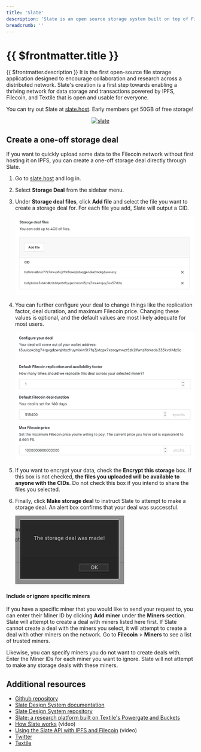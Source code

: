 ```yaml
---
title: 'Slate'
description: 'Slate is an open source storage system built on top of Filecoin.'
breadcrumb: ''
---
```


# {{ $frontmatter.title }}

{{ $frontmatter.description }} It is the first open-source file storage application designed to encourage collaboration and research across a distributed network. Slate's creation is a first step towards enabling a thriving network for data storage and transactions powered by IPFS, Filecoin, and Textile that is open and usable for everyone.

You can try out Slate at [slate.host](https://slate.host). Early members get 50GB of free storage!

<center>
<a href="https://slate.host" target="_blank"><img src="./images/slate.gif" alt="slate" /></a>
</center>

## Create a one-off storage deal

If you want to quickly upload some data to the Filecoin network without first hosting it on IPFS, you can create a one-off storage deal directly through Slate.

1. Go to [slate.host](https://slate.host/) and log in.
1. Select **Storage Deal** from the sidebar menu.
1. Under **Storage deal files**, click **Add file** and select the file you want to create a storage deal for. For each file you add, Slate will output a CID.

   ![Slate showing two CIDs.](./images/slate/slate-storage-deal-cids.png)

1. You can further configure your deal to change things like the replication factor, deal duration, and maximum Filecoin price. Changing these values is optional, and the default values are most likely adequate for most users.

   ![Deal configuration options in Slate.](./images/slate/slate-configure-your-deal.png)

1. If you want to encrypt your data, check the **Encrypt this storage** box. If this box is not checked, **the files you uploaded will be available to anyone with the CIDs**. Do not check this box if you intend to share the files you selected.
1. Finally, click **Make storage deal** to instruct Slate to attempt to make a storage deal. An alert box confirms that your deal was successful.

   ![Deal confirmation alert box from Slate.](./images/slate/slate-storage-deal-made-alert.png)

#### Include or ignore specific miners

If you have a specific miner that you would like to send your request to, you can enter their Miner ID by clicking **Add miner** under the **Miners** section. Slate will attempt to create a deal with miners listed here first. If Slate cannot create a deal with the miners you select, it will attempt to create a deal with other miners on the network. Go to **Filecoin** > **Miners** to see a list of trusted miners.

Likewise, you can specify miners you do not want to create deals with. Enter the Miner IDs for each miner you want to ignore. Slate will not attempt to make any storage deals with these miners.

## Additional resources

- [Github repository](https://github.com/filecoin-project/slate)
- [Slate Design System documentation](https://slate.host/_/system)
- [Slate Design System repository](https://github.com/filecoin-project/slate-react-system)
- [Slate: a research platform built on Textile's Powergate and Buckets](https://www.youtube.com/watch?v=FJjPMKRy8xQ)
- [How Slate works](https://www.youtube.com/watch?v=FJjPMKRy8xQ) (video)
- [Using the Slate API with IPFS and Filecoin](https://www.youtube.com/watch?v=Rknj2GqvJtg) (video)
- [Twitter](https://twitter.com/_slate)
- [Textile](https://textile.io)
